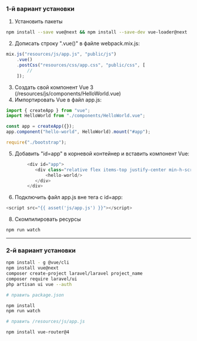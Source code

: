 ### 1-й вариант установки

1. Установить пакеты

```bash
npm install --save vue@next && npm install --save-dev vue-loader@next

```

2.  Дописать строку ".vue()" в файле webpack.mix.js:

```js
mix.js("resources/js/app.js", "public/js")
    .vue()
    .postCss("resources/css/app.css", "public/css", [
        //
    ]);
```

3. Создать свой компонент Vue 3 (/resources/js/components/HelloWorld.vue)
4. Импортировать Vue в файл app.js:

```js
import { createApp } from "vue";
import HelloWorld from "./components/HelloWorld.vue";

const app = createApp({});
app.component("hello-world", HelloWorld).mount("#app");

require("./bootstrap");
```

5. Добавить "id=app" в корневой контейнер и вставить компонент Vue:

```php
        <div id="app">
           <div class="relative flex items-top justify-center min-h-screen bg-gray-100 sm:items-center py-4 sm:pt-0">
               <hello-world/>
           </div>
        </div>
```

6. Подключить файл app.js вне тега с id=app:

```php
<script src="{{ asset('js/app.js') }}"></script>
```

8. Скомпилировать ресурсы

```bash
npm run watch
```

---

### 2-й вариант установки

```bash
npm install - g @vue/cli
npm install vue@next
composer create-project laravel/laravel project_name
composer require laravel/ui
php artisan ui vue --auth

# править package.json

npm install
npm run watch

# править /resources/js/app.js

npm install vue-router@4

```
